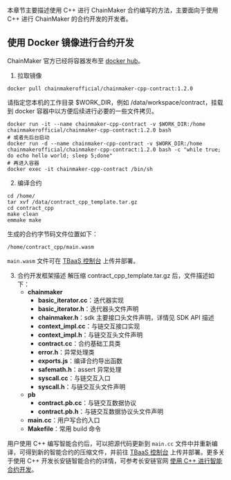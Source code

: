 
本章节主要描述使用 C++ 进行 ChainMaker 合约编写的方法，主要面向于使用 C++ 进行 ChainMaker 的合约开发的开发者。

## 使用 Docker 镜像进行合约开发

ChainMaker 官方已经将容器发布至 [docker hub](https://hub.docker.com/u/chainmakerofficial)。

1. 拉取镜像
```
docker pull chainmakerofficial/chainmaker-cpp-contract:1.2.0
```
请指定您本机的工作目录 $WORK_DIR，例如 /data/workspace/contract，挂载到 docker 容器中以方便后续进行必要的一些文件拷贝。
```
docker run -it --name chainmaker-cpp-contract -v $WORK_DIR:/home chainmakerofficial/chainmaker-cpp-contract:1.2.0 bash
# 或者先后台启动
docker run -d --name chainmaker-cpp-contract -v $WORK_DIR:/home chainmakerofficial/chainmaker-cpp-contract:1.2.0 bash -c "while true; do echo hello world; sleep 5;done"
# 再进入容器
docker exec -it chainmaker-cpp-contract /bin/sh
```

2. 编译合约
```
cd /home/
tar xvf /data/contract_cpp_template.tar.gz
cd contract_cpp
make clean
emmake make
```
生成的合约字节码文件位置如下：
```
/home/contract_cpp/main.wasm
```
`main.wasm` 文件可在 [TBaaS 控制台](https://console.cloud.tencent.com/tbaas/overview) 上传并部署。

3. 合约开发框架描述
解压缩 contract_cpp_template.tar.gz 后，文件描述如下：
	- **chainmaker**
		- **basic_iterator.cc**：迭代器实现
		- **basic_iterator.h**：迭代器头文件声明
		- **chainmaker.h**：sdk 主要接口头文件声明，详情见 SDK API 描述
		- **context_impl.cc**：与链交互接口实现
		- **context_impl.h**：与链交互头文件声明
		- **contract.cc**：合约基础工具类
		- **error.h**：异常处理类
		- **exports.js**：编译合约导出函数
		- **safemath.h**：assert 异常处理
		- **syscall.cc**：与链交互入口
		- **syscall.h**：与链交互头文件声明
	- **pb**
		- **contract.pb.cc**：与链交互数据协议
		- **contract.pb.h**：与链交互数据协议头文件声明
	- **main.cc**：用户写合约入口
	- **Makefile**：常用 build 命令

用户使用 C++ 编写智能合约后，可以把源代码更新到 `main.cc` 文件中并重新编译，可得到新的智能合约的压缩文件，并前往 [TBaaS 控制台](https://console.cloud.tencent.com/tbaas/overview) 上传并部署。更多关于使用 C++ 开发长安链智能合约的详情，可参考长安链官网 [使用 C++ 进行智能合约开发](https://docs.chainmaker.org.cn/v1.2.0/html/dev/%E6%99%BA%E8%83%BD%E5%90%88%E7%BA%A6.html#c)。
